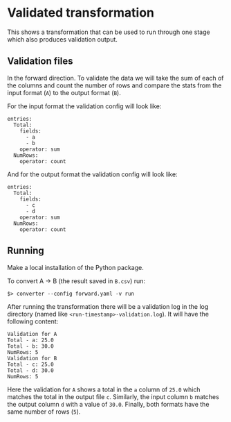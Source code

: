 # Validated transformation

This shows a transformation that can be used to run through one stage which also produces validation output.

## Validation files

In the forward direction. To validate the data we will take the sum of each of the columns and count the number of rows
and compare the stats from the input format (`A`) to the output format (`B`). 

For the input format the validation config will look like: 

```
entries:
  Total:
    fields:
      - a
      - b
    operator: sum
  NumRows:
    operator: count
```

And for the output format the validation config will look like: 

```
entries:
  Total:
    fields:
      - c
      - d
    operator: sum
  NumRows:
    operator: count
```

## Running

Make a local installation of the Python package.

To convert A -> B (the result saved in `B.csv`) run:

```
$> converter --config forward.yaml -v run
```

After running the transformation there will be a validation log in the log directory (named like 
`<run-timestamp>-validation.log`). It will have the following content:

```
Validation for A
Total - a: 25.0
Total - b: 30.0
NumRows: 5
Validation for B
Total - c: 25.0
Total - d: 30.0
NumRows: 5
```

Here the validation for `A` shows a total in the `a` column of `25.0` which matches the total in the output file `c`.
Similarly, the input column `b` matches the output column `d` with a value of `30.0`. Finally, both formats have the
same number of rows (`5`).
